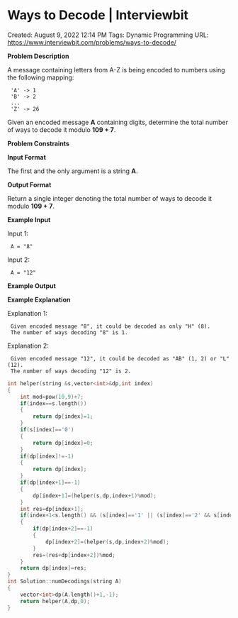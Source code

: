 # Ways to Decode | Interviewbit

Created: August 9, 2022 12:14 PM
Tags: Dynamic Programming
URL: https://www.interviewbit.com/problems/ways-to-decode/

**Problem Description**

A message containing letters from A-Z is being encoded to numbers using the following mapping:

```
 'A' -> 1
 'B' -> 2
 ...
 'Z' -> 26

```

Given an encoded message **A** containing digits, determine the total number of ways to decode it modulo **109 + 7**.

**Problem Constraints**

**Input Format**

The first and the only argument is a string **A**.

**Output Format**

Return a single integer denoting the total number of ways to decode it modulo **109 + 7**.

**Example Input**

Input 1:

```
 A = "8"

```

Input 2:

```
 A = "12"

```

**Example Output**

**Example Explanation**

Explanation 1:

```
 Given encoded message "8", it could be decoded as only "H" (8).
 The number of ways decoding "8" is 1.

```

Explanation 2:

```
 Given encoded message "12", it could be decoded as "AB" (1, 2) or "L" (12).
 The number of ways decoding "12" is 2.

```

```cpp
int helper(string &s,vector<int>&dp,int index)
{
    int mod=pow(10,9)+7;
    if(index==s.length())
    {
        return dp[index]=1;
    }
    if(s[index]=='0')
    {
        return dp[index]=0;
    }
    if(dp[index]!=-1)
    {
        return dp[index];
    }
    if(dp[index+1]==-1)
    {
        dp[index+1]=(helper(s,dp,index+1)%mod);
    }
    int res=dp[index+1];
    if(index+1<s.length() && (s[index]=='1' || (s[index]=='2' && s[index+1]<='6')))
    {
        if(dp[index+2]==-1)
        {
            dp[index+2]=(helper(s,dp,index+2)%mod);
        }
        res=(res+dp[index+2])%mod;
    }
    return dp[index]=res;
}
int Solution::numDecodings(string A) 
{
    vector<int>dp(A.length()+1,-1);
    return helper(A,dp,0);
}
```